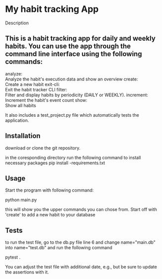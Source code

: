 # My habit tracking App

Description

## This is a habit tracking app for daily and weekly habits. You can use the app through the command line interface using the following commands:
  analyze:    
  Analyze the habit's execution data and show an overview
  create:     
  Create a new habit
  exit-cli:   
  Exit the habit tracker CLI
  filter:     
  Filter and display habits by periodicity (DAILY or WEEKLY).
  increment:  
  Increment the habit's event count
  show:       
  Show all habits

It also includes a test_project.py file which automatically tests the application.

## Installation

download or clone the git repository.

in the coresponding directory run the following command to install necessary packages
pip install -requirements.txt

## Usage

Start the program with following command:

python main.py

this will show you the upper commands you can chose from. Start off with 'create' to add a new habit to your database

## Tests
to run the test file, go to the db.py file line 6 and change name="main.db" into name="test.db" and run the following command

pytest  .

You can adjust the test file with additional date, e.g., but be sure to update the assertions with it.
